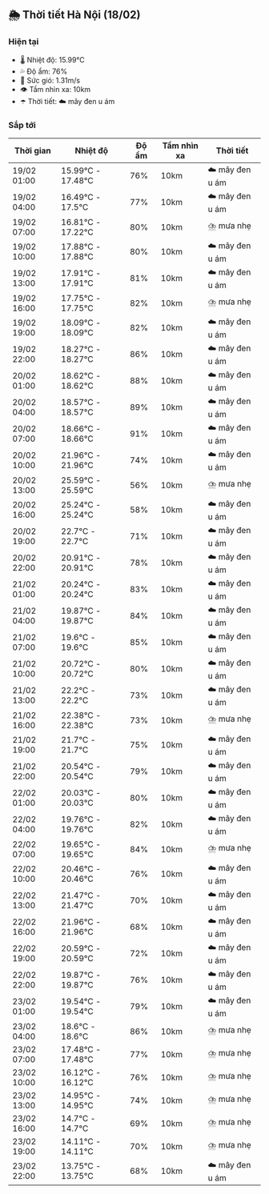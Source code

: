 ## 🌦️ Thời tiết Hà Nội (18/02)

### Hiện tại

- 🌡️ Nhiệt độ: 15.99℃
- 💦 Độ ẩm: 76%
- 💨 Sức gió: 1.31m/s
- 👁️ Tầm nhìn xa: 10km
- ☂️ Thời tiết: ☁️ mây đen u ám

### Sắp tới

| Thời gian | Nhiệt độ | Độ ẩm | Tầm nhìn xa | Thời tiết |
| --- | --- | --- | --- | --- |
| 19/02 01:00 | 15.99℃ - 17.48℃ | 76% | 10km | ☁️ mây đen u ám |
| 19/02 04:00 | 16.49℃ - 17.5℃ | 77% | 10km | ☁️ mây đen u ám |
| 19/02 07:00 | 16.81℃ - 17.22℃ | 80% | 10km | ⛈️ mưa nhẹ |
| 19/02 10:00 | 17.88℃ - 17.88℃ | 80% | 10km | ☁️ mây đen u ám |
| 19/02 13:00 | 17.91℃ - 17.91℃ | 81% | 10km | ☁️ mây đen u ám |
| 19/02 16:00 | 17.75℃ - 17.75℃ | 82% | 10km | ⛈️ mưa nhẹ |
| 19/02 19:00 | 18.09℃ - 18.09℃ | 82% | 10km | ☁️ mây đen u ám |
| 19/02 22:00 | 18.27℃ - 18.27℃ | 86% | 10km | ☁️ mây đen u ám |
| 20/02 01:00 | 18.62℃ - 18.62℃ | 88% | 10km | ☁️ mây đen u ám |
| 20/02 04:00 | 18.57℃ - 18.57℃ | 89% | 10km | ☁️ mây đen u ám |
| 20/02 07:00 | 18.66℃ - 18.66℃ | 91% | 10km | ☁️ mây đen u ám |
| 20/02 10:00 | 21.96℃ - 21.96℃ | 74% | 10km | ☁️ mây đen u ám |
| 20/02 13:00 | 25.59℃ - 25.59℃ | 56% | 10km | ⛈️ mưa nhẹ |
| 20/02 16:00 | 25.24℃ - 25.24℃ | 58% | 10km | ☁️ mây đen u ám |
| 20/02 19:00 | 22.7℃ - 22.7℃ | 71% | 10km | ☁️ mây đen u ám |
| 20/02 22:00 | 20.91℃ - 20.91℃ | 78% | 10km | ☁️ mây đen u ám |
| 21/02 01:00 | 20.24℃ - 20.24℃ | 83% | 10km | ☁️ mây đen u ám |
| 21/02 04:00 | 19.87℃ - 19.87℃ | 84% | 10km | ☁️ mây đen u ám |
| 21/02 07:00 | 19.6℃ - 19.6℃ | 85% | 10km | ☁️ mây đen u ám |
| 21/02 10:00 | 20.72℃ - 20.72℃ | 80% | 10km | ☁️ mây đen u ám |
| 21/02 13:00 | 22.2℃ - 22.2℃ | 73% | 10km | ☁️ mây đen u ám |
| 21/02 16:00 | 22.38℃ - 22.38℃ | 73% | 10km | ⛈️ mưa nhẹ |
| 21/02 19:00 | 21.7℃ - 21.7℃ | 75% | 10km | ☁️ mây đen u ám |
| 21/02 22:00 | 20.54℃ - 20.54℃ | 79% | 10km | ☁️ mây đen u ám |
| 22/02 01:00 | 20.03℃ - 20.03℃ | 80% | 10km | ☁️ mây đen u ám |
| 22/02 04:00 | 19.76℃ - 19.76℃ | 82% | 10km | ☁️ mây đen u ám |
| 22/02 07:00 | 19.65℃ - 19.65℃ | 84% | 10km | ⛈️ mưa nhẹ |
| 22/02 10:00 | 20.46℃ - 20.46℃ | 76% | 10km | ☁️ mây đen u ám |
| 22/02 13:00 | 21.47℃ - 21.47℃ | 70% | 10km | ☁️ mây đen u ám |
| 22/02 16:00 | 21.96℃ - 21.96℃ | 68% | 10km | ☁️ mây đen u ám |
| 22/02 19:00 | 20.59℃ - 20.59℃ | 72% | 10km | ☁️ mây đen u ám |
| 22/02 22:00 | 19.87℃ - 19.87℃ | 76% | 10km | ☁️ mây đen u ám |
| 23/02 01:00 | 19.54℃ - 19.54℃ | 79% | 10km | ☁️ mây đen u ám |
| 23/02 04:00 | 18.6℃ - 18.6℃ | 86% | 10km | ⛈️ mưa nhẹ |
| 23/02 07:00 | 17.48℃ - 17.48℃ | 77% | 10km | ⛈️ mưa nhẹ |
| 23/02 10:00 | 16.12℃ - 16.12℃ | 76% | 10km | ⛈️ mưa nhẹ |
| 23/02 13:00 | 14.95℃ - 14.95℃ | 74% | 10km | ⛈️ mưa nhẹ |
| 23/02 16:00 | 14.7℃ - 14.7℃ | 69% | 10km | ⛈️ mưa nhẹ |
| 23/02 19:00 | 14.11℃ - 14.11℃ | 70% | 10km | ⛈️ mưa nhẹ |
| 23/02 22:00 | 13.75℃ - 13.75℃ | 68% | 10km | ☁️ mây đen u ám |
